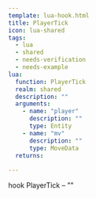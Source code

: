 ```yaml
---
template: lua-hook.html
title: PlayerTick
icon: lua-shared
tags:
  - lua
  - shared
  - needs-verification
  - needs-example
lua:
  function: PlayerTick
  realm: shared
  description: ""
  arguments:
    - name: "player"
      description: ""
      type: Entity
    - name: "mv"
      description: ""
      type: MoveData
  returns:
    
---
```


<div class="lua__search__keywords">
hook PlayerTick &#x2013; ""
</div>
